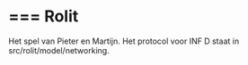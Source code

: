 ===
Rolit
===
Het spel van Pieter en Martijn. Het protocol voor INF D staat in src/rolit/model/networking.
